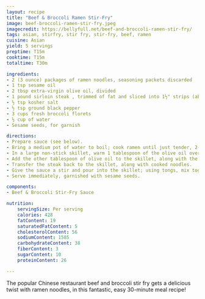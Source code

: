 ```yaml
---
layout: recipe
title: "Beef & Broccoli Ramen Stir-Fry"
image: beef-broccoli-ramen-stir-fry.jpeg
imagecredit: https://bellyfull.net/beef-and-broccoli-ramen-stir-fry/
tags: asian, stirfry, stir fry, stir-fry, beef, ramen
cuisine: Asian
yield: 5 servings
preptime: T15m
cooktime: T15m
totaltime: T30m

ingredients:
- 2 (3 ounce) packages of ramen noodles, seasoning packets discarded
- 1 tsp sesame oil
- 2 tbsp extra-virgin olive oil, divided
- 1 pound sirloin steak , trimmed of fat and sliced into 1½" strips (about ¼" thickness)
- ½ tsp kosher salt
- ½ tsp ground black pepper
- 3 cups fresh broccoli florets
- ½ cup of water
- Sesame seeds, for garnish

directions:
- Prepare sauce (see below).
- Bring a medium pot of water to boil; cook ramen until just tender, 2-3 minutes. Drain and rinse under cold water to stop them from cooking longer. Drizzle with the 1 tsp sesame oil to prevent sticking.
- In a large non-stick skillet, warm 1 tablespoon of the olive oil over medium-high heat. Once the skillet is glistening hot, season steak with the salt and pepper and add to the skillet. Cook for about 3 minutes, without moving, to allow them to brown well on one side. Then stir and continue to cook for 2 more minutes, until cooked through. Remove the steak from skillet and drain off any accumulated grease.
- Add the other tablespoon of olive oil to the skillet, along with the broccoli. Add 1/2 cup of water to the skillet and cover. Steam broccoli for 2 minutes. (Broccoli should be bright green and fork tender, but not mushy.)
- Transfer the steak back to the skillet, along with cooked noodles.
- Give the sauce a stir and pour into the skillet; using tongs, mix together the ingredients as the sauce cooks. Cook for another 1-2 minutes until everything is coated and warmed through.
- Serve immediately, garnished with sesame seeds.

components:
- Beef & Broccoli Stir-Fry Sauce

nutrition:
    servingSize: Per serving
    calories: 428
    fatContent: 19
    saturatedFatContent: 5
    cholesterolContent: 56
    sodiumContent: 1585
    carbohydrateContent: 38
    fiberContent: 3
    sugarContent: 10
    proteinContent: 26

---
```


The popular Chinese restaurant beef and broccoli stir fry gets a delicious twist with ramen noodles, in this fantastic, easy 30-minute meal recipe!
